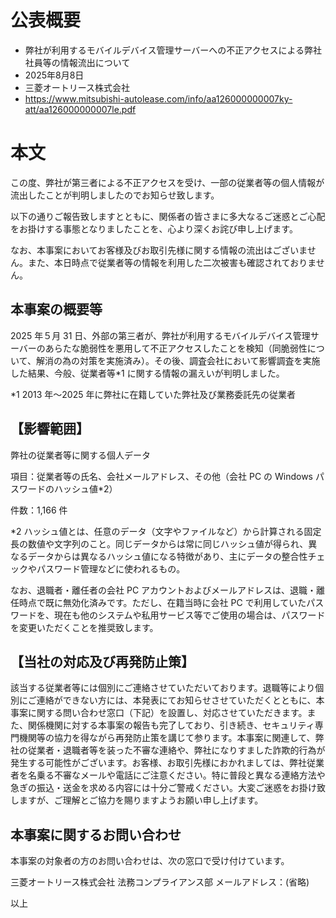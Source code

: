 # 公表概要
- 弊社が利用するモバイルデバイス管理サーバーへの不正アクセスによる弊社社員等の情報流出について
- 2025年8月8日
- 三菱オートリース株式会社
- https://www.mitsubishi-autolease.com/info/aa126000000007ky-att/aa126000000007le.pdf

# 本文
この度、弊社が第三者による不正アクセスを受け、一部の従業者等の個人情報が流出したことが判明しましたのでお知らせ致します。

以下の通りご報告致しますとともに、関係者の皆さまに多大なるご迷惑とご心配をお掛けする事態となりましたことを、心より深くお詫び申し上げます。

なお、本事案においてお客様及びお取引先様に関する情報の流出はございません。また、本日時点で従業者等の情報を利用した二次被害も確認されておりません。

## 本事案の概要等
2025 年５月 31 日、外部の第三者が、弊社が利用するモバイルデバイス管理サーバーのあらたな脆弱性を悪用して不正アクセスしたことを検知（同脆弱性について、解消の為の対策を実施済み）。その後、調査会社において影響調査を実施した結果、今般、従業者等*1 に関する情報の漏えいが判明しました。

*1 2013 年～2025 年に弊社に在籍していた弊社及び業務委託先の従業者

## 【影響範囲】
弊社の従業者等に関する個人データ

項目：従業者等の氏名、会社メールアドレス、その他（会社 PC の Windows パスワードのハッシュ値*2）

件数：1,166 件

*2 ハッシュ値とは、任意のデータ（文字やファイルなど）から計算される固定長の数値や文字列のこと。同じデータからは常に同じハッシュ値が得られ、異なるデータからは異なるハッシュ値になる特徴があり、主にデータの整合性チェックやパスワード管理などに使われるもの。

なお、退職者・離任者の会社 PC アカウントおよびメールアドレスは、退職・離任時点で既に無効化済みです。ただし、在籍当時に会社 PC で利用していたパスワードを、現在も他のシステムや私用サービス等でご使用の場合は、パスワードを変更いただくことを推奨致します。

## 【当社の対応及び再発防止策】
該当する従業者等には個別にご連絡させていただいております。退職等により個別にご連絡ができない方には、本発表にてお知らせさせていただくとともに、本事案に関する問い合わせ窓口（下記）を設置し、対応させていただきます。また、関係機関に対する本事案の報告も完了しており、引き続き、セキュリティ専門機関等の協力を得ながら再発防止策を講じて参ります。本事案に関連して、弊社の従業者・退職者等を装った不審な連絡や、弊社になりすました詐欺的行為が発生する可能性がございます。お客様、お取引先様におかれましては、弊社従業者を名乗る不審なメールや電話にご注意ください。特に普段と異なる連絡方法や急ぎの振込・送金を求める内容には十分ご警戒ください。大変ご迷惑をお掛け致しますが、ご理解とご協力を賜りますようお願い申し上げます。

## 本事案に関するお問い合わせ
本事案の対象者の方のお問い合わせは、次の窓口で受け付けています。

三菱オートリース株式会社 法務コンプライアンス部 メールアドレス：(省略)

以上
